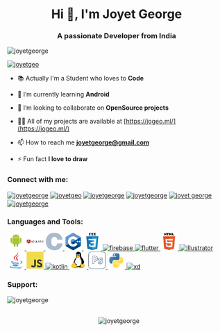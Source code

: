 <h1 align="center">Hi 👋, I'm Joyet George</h1>
<h3 align="center">A passionate Developer from India</h3>

<p align="left"> <img src="https://komarev.com/ghpvc/?username=joyetgeorge&label=Profile%20views&color=0e75b6&style=flat" alt="joyetgeorge" /> </p>

<p align="left"> <a href="https://twitter.com/joyetgeo" target="blank"><img src="https://img.shields.io/twitter/follow/joyetgeo?logo=twitter&style=for-the-badge" alt="joyetgeo" /></a> </p>

- 📚 Actually I'm a Student who loves to **Code**

- 🌱 I’m currently learning **Android**

- 👯 I’m looking to collaborate on **OpenSource projects**

- 👨‍💻 All of my projects are available at [https://jogeo.ml/](https://jogeo.ml/)

- 📫 How to reach me **joyetgeorge@gmail.com**

- ⚡ Fun fact **I love to draw**

<h3 align="left">Connect with me:</h3>
<p align="left">
<a href="https://codepen.io/joyetgeorge" target="blank"><img align="center" src="https://cdn.jsdelivr.net/npm/simple-icons@3.0.1/icons/codepen.svg" alt="joyetgeorge" height="30" width="40" /></a>
<a href="https://twitter.com/joyetgeo" target="blank"><img align="center" src="https://cdn.jsdelivr.net/npm/simple-icons@3.0.1/icons/twitter.svg" alt="joyetgeo" height="30" width="40" /></a>
<a href="https://linkedin.com/in/joyetgeorge" target="blank"><img align="center" src="https://cdn.jsdelivr.net/npm/simple-icons@3.0.1/icons/linkedin.svg" alt="joyetgeorge" height="30" width="40" /></a>
<a href="https://stackoverflow.com/users/joyetgeorge" target="blank"><img align="center" src="https://cdn.jsdelivr.net/npm/simple-icons@3.0.1/icons/stackoverflow.svg" alt="joyetgeorge" height="30" width="40" /></a>
<a href="https://fb.com/joyet george" target="blank"><img align="center" src="https://cdn.jsdelivr.net/npm/simple-icons@3.0.1/icons/facebook.svg" alt="joyet george" height="30" width="40" /></a>
<a href="https://instagram.com/joyetgeorge" target="blank"><img align="center" src="https://cdn.jsdelivr.net/npm/simple-icons@3.0.1/icons/instagram.svg" alt="joyetgeorge" height="30" width="40" /></a>
</p>

<h3 align="left">Languages and Tools:</h3>
<p align="left"> <a href="https://developer.android.com" target="_blank"> <img src="https://raw.githubusercontent.com/devicons/devicon/master/icons/android/android-original-wordmark.svg" alt="android" width="40" height="40"/> </a> <a href="https://angular.io" target="_blank"> <img src="https://raw.githubusercontent.com/devicons/devicon/master/icons/angularjs/angularjs-original-wordmark.svg" alt="angularjs" width="40" height="40"/> </a> <a href="https://www.cprogramming.com/" target="_blank"> <img src="https://raw.githubusercontent.com/devicons/devicon/master/icons/c/c-original.svg" alt="c" width="40" height="40"/> </a> <a href="https://www.w3schools.com/cpp/" target="_blank"> <img src="https://raw.githubusercontent.com/devicons/devicon/master/icons/cplusplus/cplusplus-original.svg" alt="cplusplus" width="40" height="40"/> </a> <a href="https://www.w3schools.com/css/" target="_blank"> <img src="https://raw.githubusercontent.com/devicons/devicon/master/icons/css3/css3-original-wordmark.svg" alt="css3" width="40" height="40"/> </a> <a href="https://firebase.google.com/" target="_blank"> <img src="https://www.vectorlogo.zone/logos/firebase/firebase-icon.svg" alt="firebase" width="40" height="40"/> </a> <a href="https://flutter.dev" target="_blank"> <img src="https://www.vectorlogo.zone/logos/flutterio/flutterio-icon.svg" alt="flutter" width="40" height="40"/> </a> <a href="https://www.w3.org/html/" target="_blank"> <img src="https://raw.githubusercontent.com/devicons/devicon/master/icons/html5/html5-original-wordmark.svg" alt="html5" width="40" height="40"/> </a> <a href="https://www.adobe.com/in/products/illustrator.html" target="_blank"> <img src="https://www.vectorlogo.zone/logos/adobe_illustrator/adobe_illustrator-icon.svg" alt="illustrator" width="40" height="40"/> </a> <a href="https://www.java.com" target="_blank"> <img src="https://raw.githubusercontent.com/devicons/devicon/master/icons/java/java-original.svg" alt="java" width="40" height="40"/> </a> <a href="https://developer.mozilla.org/en-US/docs/Web/JavaScript" target="_blank"> <img src="https://raw.githubusercontent.com/devicons/devicon/master/icons/javascript/javascript-original.svg" alt="javascript" width="40" height="40"/> </a> <a href="https://kotlinlang.org" target="_blank"> <img src="https://www.vectorlogo.zone/logos/kotlinlang/kotlinlang-icon.svg" alt="kotlin" width="40" height="40"/> </a> <a href="https://www.linux.org/" target="_blank"> <img src="https://raw.githubusercontent.com/devicons/devicon/master/icons/linux/linux-original.svg" alt="linux" width="40" height="40"/> </a> <a href="https://www.photoshop.com/en" target="_blank"> <img src="https://raw.githubusercontent.com/devicons/devicon/master/icons/photoshop/photoshop-line.svg" alt="photoshop" width="40" height="40"/> </a> <a href="https://www.python.org" target="_blank"> <img src="https://raw.githubusercontent.com/devicons/devicon/master/icons/python/python-original.svg" alt="python" width="40" height="40"/> </a> <a href="https://www.adobe.com/products/xd.html" target="_blank"> <img src="https://cdn.worldvectorlogo.com/logos/adobe-xd.svg" alt="xd" width="40" height="40"/> </a> </p>

<h3 align="left">Support:</h3>
<p><a href="https://www.buymeacoffee.com/joyetgeorge"> <img align="left" src="https://cdn.buymeacoffee.com/buttons/v2/default-yellow.png" height="50" width="210" alt="joyetgeorge" /></a></p><br><br>

<p><img align="left" src="https://github-readme-stats.vercel.app/api?username=joyetgeorge&show_icons=true&locale=en" alt="joyetgeorge" /></p>

